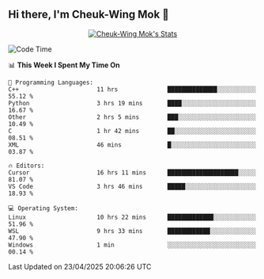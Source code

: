 ## Hi there, I'm Cheuk-Wing Mok 👋

<!--
**mozro0327/mozro0327** is a ✨ _special_ ✨ repository because its `README.md` (this file) appears on your GitHub profile.

Here are some ideas to get you started:

- 🔭 I’m currently working on ...
- 🌱 I’m currently learning ...
- 👯 I’m looking to collaborate on ...
- 🤔 I’m looking for help with ...
- 💬 Ask me about ...
- 📫 How to reach me: ...
- 😄 Pronouns: ...
- ⚡ Fun fact: ...
-->

<p align="center">
  <a href="https://github.com/mozro0327" class="rich-diff-level-one">
    <img src="https://github-readme-stats.vercel.app/api?username=mozro0327&title_color=333&text_color=777" alt="Cheuk-Wing Mok's Stats" >
    <!-- &hide=issues
    <img src="https://github-readme-stats.vercel.app/api?username=mozro0327&hide=issues&title_color=333&text_color=777" alt="Cheuk-Wing Mok's Stats" >
    -->
  </a>
</p>

<!--START_SECTION:waka-->
![Code Time](http://img.shields.io/badge/Code%20Time-3%2C410%20hrs%2016%20mins-blue)

📊 **This Week I Spent My Time On** 

```text
💬 Programming Languages: 
C++                      11 hrs              ██████████████░░░░░░░░░░░   55.12 % 
Python                   3 hrs 19 mins       ████░░░░░░░░░░░░░░░░░░░░░   16.67 % 
Other                    2 hrs 5 mins        ███░░░░░░░░░░░░░░░░░░░░░░   10.49 % 
C                        1 hr 42 mins        ██░░░░░░░░░░░░░░░░░░░░░░░   08.51 % 
XML                      46 mins             █░░░░░░░░░░░░░░░░░░░░░░░░   03.87 % 

🔥 Editors: 
Cursor                   16 hrs 11 mins      ████████████████████░░░░░   81.07 % 
VS Code                  3 hrs 46 mins       █████░░░░░░░░░░░░░░░░░░░░   18.93 % 

💻 Operating System: 
Linux                    10 hrs 22 mins      █████████████░░░░░░░░░░░░   51.96 % 
WSL                      9 hrs 33 mins       ████████████░░░░░░░░░░░░░   47.90 % 
Windows                  1 min               ░░░░░░░░░░░░░░░░░░░░░░░░░   00.14 % 
```


 Last Updated on 23/04/2025 20:06:26 UTC
<!--END_SECTION:waka-->
